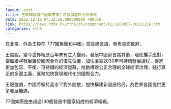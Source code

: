 ```yaml
---
layout: post
title: 王毅稱發展中國家應攜手將發展置於合作優先
date: 2022-12-16 04:32:56.000000000 +08:00
link: https://news.rthk.hk/rthk/ch/component/k2/1680057-20221216.htm
categories: rthk
---
```


在北京，外長王毅在「77國集團和中國」部長級會議，發表書面致辭。

王毅說，當今世界經歷百年未有之大變局，發展中國家首當其衝，理應攜手應對，要繼續將發展置於國際合作的優先位置，加快落實2030年可持續發展議程，促進更加包容、平衡、可持續的經濟復蘇，推動構建公正合理的全球經濟治理，踐行真正的多邊主義，匯聚加快實現現代化的國際合力。

王毅強調，中國將堅持高水平對外開放，加快構建新發展格局，為世界各國提供更多發展機遇。

77國集團是由超過130個發展中國家組成的經濟組織。
